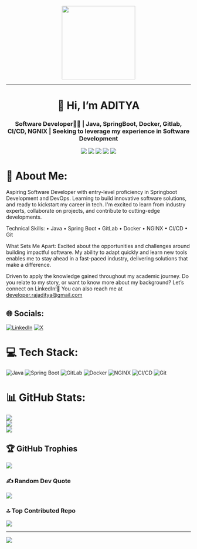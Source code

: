 <p align="center">
  <img src="https://github.com/thompsonemerson/thompsonemerson/raw/master/cover-thompson.png" height="200"/>
</p>
<hr>

<h1 align="center">👋 Hi, I’m ADITYA</h1>
<h3 align="center">Software Developer👨‍💻 | Java, SpringBoot, Docker, Gitlab, CI/CD, NGNIX | Seeking to leverage my experience in Software Development</h3>

<p align="center">
<img src="https://img.shields.io/badge/Age-22-blue?style=for-the-badge">
<img src="https://img.shields.io/badge/DevOps-%2303A9F4.svg?style=for-the-badge&logo=docker&logoColor=white">
<img src="https://img.shields.io/badge/springboot-%2361DAFB.svg?style=for-the-badge&logo=springboot&logoColor=white">
<img src="https://img.shields.io/badge/Lives-India-success?style=for-the-badge&logo=map">
<img src="https://img.shields.io/badge/Languages-English-brightgreen?style=for-the-badge&logo=language">
</p>

# 💫 About Me:
Aspiring Software Developer with entry-level proficiency in Springboot Development and DevOps. Learning to build innovative software solutions, and ready to kickstart my career in tech. I'm excited to learn from industry experts, collaborate on projects, and contribute to cutting-edge developments.

Technical Skills: 
• Java
• Spring Boot
• GitLab
• Docker
• NGINX
• CI/CD
• Git

What Sets Me Apart:
Excited about the opportunities and challenges around building impactful software. My ability to adapt quickly and learn new tools enables me to stay ahead in a fast-paced industry, delivering solutions that make a difference.

Driven to apply the knowledge gained throughout my academic journey. Do you relate to my story, or want to know more about my background? Let’s connect on LinkedIn!📧 You can also reach me at developer.rajaditya@gmail.com


## 🌐 Socials:
[![LinkedIn](https://img.shields.io/badge/linkedin-%231E77B5.svg?&style=for-the-badge&logo=linkedin&logoColor=white)](https://www.linkedin.com/in/iadiraj/)
[![X](https://img.shields.io/badge/x-%2300acee.svg?&style=for-the-badge&logo=x&logoColor=white)](https://twitter.com/iadiraj/)


# 💻 Tech Stack:
![Java](https://img.shields.io/badge/Java-%23F8981D.svg?style=for-the-badge&logo=java&logoColor=white)
![Spring Boot](https://img.shields.io/badge/Spring_Boot-%236DB33F.svg?style=for-the-badge&logo=springboot&logoColor=white)
![GitLab](https://img.shields.io/badge/gitlab-%230167E6.svg?style=for-the-badge&logo=gitlab&logoColor=white)
![Docker](https://img.shields.io/badge/Docker-%232496ED.svg?style=for-the-badge&logo=docker&logoColor=white)
![NGINX](https://img.shields.io/badge/NGINX-%23009639.svg?style=for-the-badge&logo=nginx&logoColor=white)
![CI/CD](https://img.shields.io/badge/CI%2FCD-%230A9B93.svg?style=for-the-badge&logo=circleci&logoColor=white)
![Git](https://img.shields.io/badge/Git-%23F05032.svg?style=for-the-badge&logo=git&logoColor=white)


# 📊 GitHub Stats:
![](https://github-readme-stats.vercel.app/api?username=iadiraj&theme=react&hide_border=false&include_all_commits=false&count_private=false)<br/>
![](https://github-readme-streak-stats.herokuapp.com/?user=iadiraj&theme=react&hide_border=false)<br/>
![](https://github-readme-stats.vercel.app/api/top-langs/?username=iadiraj&theme=react&hide_border=false&include_all_commits=false&count_private=false&layout=compact)

## 🏆 GitHub Trophies
![](https://github-profile-trophy.vercel.app/?username=iadiraj&theme=radical&no-frame=false&no-bg=false&margin-w=4)

### ✍️ Random Dev Quote
![](https://quotes-github-readme.vercel.app/api?type=horizontal&theme=radical)

### 🔝 Top Contributed Repo
![](https://github-contributor-stats.vercel.app/api?username=iadiraj&limit=5&theme=dark&combine_all_yearly_contributions=true)

---
[![](https://visitcount.itsvg.in/api?id=iadiraj&icon=0&color=0)](https://visitcount.itsvg.in)

<!-- Proudly created with GPRM ( https://gprm.itsvg.in ) -->
